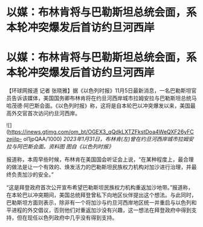 # 以媒：布林肯将与巴勒斯坦总统会面，系本轮冲突爆发后首访约旦河西岸

# 以媒：布林肯将与巴勒斯坦总统会面，系本轮冲突爆发后首访约旦河西岸

【环球网报道 记者
张晓雅】据《以色列时报》11月5日最新消息，一名巴勒斯坦官员告诉该媒体，美国国务卿布林肯将在约旦河西岸城市拉姆安拉与巴勒斯坦总统马哈茂德·阿巴斯会面。《以色列时报》称，这将是自本轮巴以冲突爆发以来，美国最高外交官首次访问约旦河西岸。

![](https://inews.gtimg.com/om_bt/OGEX3_qQdkLXTZFkstDoa4WeQXF26yFCzejiIp-
ol1jpQAA/1000) _2023年1月31日，布林肯(左)曾在约旦河西岸城市拉姆安拉与阿巴斯会面。资料图 图自《以色列时报》_

报道称，本周早些时候，布林肯在美国国会听证会上说，“在某种程度上，最合理的做法是让一个有效的、焕发活力的巴勒斯坦民族权力机构对加沙进行治理，并最终负责加沙的安全。”

“这是拜登政府首次公开宣布希望巴勒斯坦民族权力机构重返加沙地带。”报道称，在本轮巴以冲突期间，美国总统拜登曾私下向地区伙伴提出这个想法。与此同时，巴勒斯坦方面则表示，除非有一个将加沙与约旦河西岸地区统一并重启与以色列和平进程的外交倡议，否则他们对重返加沙没有兴趣，这一想法在拜登政府中得到支持，但在现任以色列政府中几乎没有得到支持。

